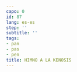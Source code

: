 ```yaml
---
capo: 0
id: 87
lang: es-es
step: ''
subtitle: ''
tags:
- pan
- pas
- pen
title: HIMNO A LA KENOSIS
---
```

